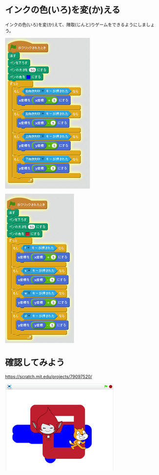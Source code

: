 # インクの色(いろ)を変(か)える

インクの色(いろ)を変(か)えて、陣取(じんと)りゲームをできるようにしましょう。

![](match3_001a.png)



![](match3_002a.png)

# 確認してみよう

https://scratch.mit.edu/projects/79097520/

![](match3_003a.png)
